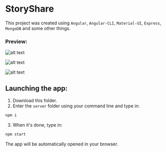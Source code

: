 # StoryShare

This project was created using <code>Angular</code>, <code>Angular-CLI</code>, <code>Material-UI</code>, <code>Express</code>, <code>MongoDB</code> and some other things.

<h3>Preview:</h3>

![alt text](http://i99.fastpic.ru/big/2018/0129/34/03305666cfad070d1bab9d719cd25734.jpg)



![alt text](http://i99.fastpic.ru/big/2018/0129/eb/05a36ea69056addc1cb302559a32f5eb.jpg)



![alt text](http://i99.fastpic.ru/big/2018/0129/ec/f577f2edd5d8b1a7115c9677ed185cec.jpg)

<h2>Launching the app:</h2>

1. Download this folder.
2. Enter the <code>server</code> folder using your command line and type in:
```bash
npm i
```
3. When it's done, type in:
```bash
npm start
```
The app will be automatically opened in your browser.
